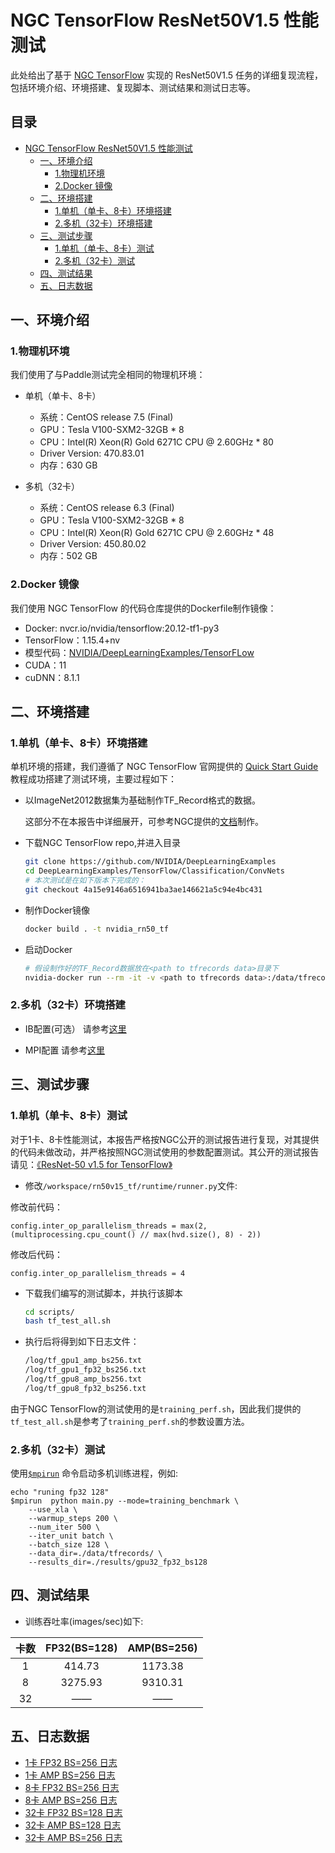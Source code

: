 # NGC TensorFlow ResNet50V1.5 性能测试

此处给出了基于 [NGC TensorFlow](https://github.com/NVIDIA/DeepLearningExamples/tree/master/TensorFlow/Classification/ConvNets/resnet50v1.5) 实现的 ResNet50V1.5 任务的详细复现流程，包括环境介绍、环境搭建、复现脚本、测试结果和测试日志等。

<!-- omit in toc -->
## 目录
- [NGC TensorFlow ResNet50V1.5 性能测试](#ngc-tensorflow-resnet50v15-性能测试)
  - [一、环境介绍](#一环境介绍)
    - [1.物理机环境](#1物理机环境)
    - [2.Docker 镜像](#2docker-镜像)
  - [二、环境搭建](#二环境搭建)
    - [1.单机（单卡、8卡）环境搭建](#1单机单卡8卡环境搭建)
    - [2.多机（32卡）环境搭建](#2多机32卡环境搭建)
  - [三、测试步骤](#三测试步骤)
    - [1.单机（单卡、8卡）测试](#1单机单卡8卡测试)
    - [2.多机（32卡）测试](#2多机32卡测试)
  - [四、测试结果](#四测试结果)
  - [五、日志数据](#五日志数据)

## 一、环境介绍

### 1.物理机环境

我们使用了与Paddle测试完全相同的物理机环境：

- 单机（单卡、8卡）
  - 系统：CentOS release 7.5 (Final)
  - GPU：Tesla V100-SXM2-32GB * 8
  - CPU：Intel(R) Xeon(R) Gold 6271C CPU @ 2.60GHz * 80
  - Driver Version: 470.83.01
  - 内存：630 GB

- 多机（32卡）
  - 系统：CentOS release 6.3 (Final)
  - GPU：Tesla V100-SXM2-32GB * 8
  - CPU：Intel(R) Xeon(R) Gold 6271C CPU @ 2.60GHz * 48
  - Driver Version: 450.80.02
  - 内存：502 GB

### 2.Docker 镜像

我们使用 NGC TensorFlow 的代码仓库提供的Dockerfile制作镜像：

- Docker: nvcr.io/nvidia/tensorflow:20.12-tf1-py3
- TensorFlow：1.15.4+nv
- 模型代码：[NVIDIA/DeepLearningExamples/TensorFLow](https://github.com/NVIDIA/DeepLearningExamples/tree/master/TensorFlow/Classification/ConvNets/resnet50v1.5)
- CUDA：11
- cuDNN：8.1.1

## 二、环境搭建

### 1.单机（单卡、8卡）环境搭建

单机环境的搭建，我们遵循了 NGC TensorFlow 官网提供的 [Quick Start Guide](https://github.com/NVIDIA/DeepLearningExamples/tree/master/TensorFlow/Classification/ConvNets/resnet50v1.5#quick-start-guide) 教程成功搭建了测试环境，主要过程如下：

- 以ImageNet2012数据集为基础制作TF_Record格式的数据。

  这部分不在本报告中详细展开，可参考NGC提供的[文档](https://github.com/NVIDIA/DeepLearningExamples/tree/master/TensorFlow/Classification/ConvNets/resnet50v1.5#quick-start-guide)制作。

- 下载NGC TensorFlow repo,并进入目录

   ```bash
   git clone https://github.com/NVIDIA/DeepLearningExamples
   cd DeepLearningExamples/TensorFlow/Classification/ConvNets
   # 本次测试是在如下版本下完成的：
   git checkout 4a15e9146a6516941ba3ae146621a5c94e4bc431
   ```

- 制作Docker镜像

   ```bash
   docker build . -t nvidia_rn50_tf
   ```

- 启动Docker

   ```bash
   # 假设制作好的TF_Record数据放在<path to tfrecords data>目录下
   nvidia-docker run --rm -it -v <path to tfrecords data>:/data/tfrecords --ipc=host nvidia_rn50_tf
   ```

### 2.多机（32卡）环境搭建

- IB配置(可选）
请参考[这里](../../../utils/ib.md)
	
- MPI配置
请参考[这里](../../../utils/mpi.md)

## 三、测试步骤

### 1.单机（单卡、8卡）测试

对于1卡、8卡性能测试，本报告严格按NGC公开的测试报告进行复现，对其提供的代码未做改动，并严格按照NGC测试使用的参数配置测试。其公开的测试报告请见：[《ResNet-50 v1.5 for TensorFlow》](https://github.com/NVIDIA/DeepLearningExamples/tree/master/TensorFlow/Classification/ConvNets/resnet50v1.5)

- 修改`/workspace/rn50v15_tf/runtime/runner.py`文件:

修改前代码：
  ```
  config.inter_op_parallelism_threads = max(2, (multiprocessing.cpu_count() // max(hvd.size(), 8) - 2))
  ```
修改后代码：
  ```
  config.inter_op_parallelism_threads = 4
  ```

- 下载我们编写的测试脚本，并执行该脚本

   ```bash
   cd scripts/
   bash tf_test_all.sh
   ```

- 执行后将得到如下日志文件：

   ```bash
   /log/tf_gpu1_amp_bs256.txt
   /log/tf_gpu1_fp32_bs256.txt
   /log/tf_gpu8_amp_bs256.txt
   /log/tf_gpu8_fp32_bs256.txt
   ```

由于NGC TensorFlow的测试使用的是`training_perf.sh`，因此我们提供的`tf_test_all.sh`是参考了`training_perf.sh`的参数设置方法。

### 2.多机（32卡）测试

使用[`$mpirun`](../../../utils/mpi.md#通信框架可以从MPI中获取信息) 命令启动多机训练进程，例如:

```
echo "runing fp32 128"
$mpirun  python main.py --mode=training_benchmark \
	--use_xla \
	--warmup_steps 200 \
	--num_iter 500 \
	--iter_unit batch \
	--batch_size 128 \
	--data_dir=./data/tfrecords/ \
	--results_dir=./results/gpu32_fp32_bs128
```

## 四、测试结果

- 训练吞吐率(images/sec)如下:

|卡数 | FP32(BS=128) | AMP(BS=256)|
|:-----:|:-----:|:-----:|
|1 | 414.73  | 1173.38 |
|8 | 3275.93 | 9310.31 |
|32 |—— | —— |

## 五、日志数据
- [1卡 FP32 BS=256 日志](./logs/tf_gpu1_fp32_bs256.txt)
- [1卡 AMP BS=256 日志](./logs/tf_gpu1_amp_bs256.txt)
- [8卡 FP32 BS=256 日志](./logs/tf_gpu8_fp32_bs256.txt)
- [8卡 AMP BS=256 日志](./logs/tf_gpu8_amp_bs256.txt)
- [32卡 FP32 BS=128 日志](./logs/tf_gpu32_fp32_bs128.txt)
- [32卡 AMP BS=128 日志](./logs/tf_gpu32_amp_bs128.txt)
- [32卡 AMP BS=256 日志](./logs/tf_gpu32_amp_bs256.txt)
